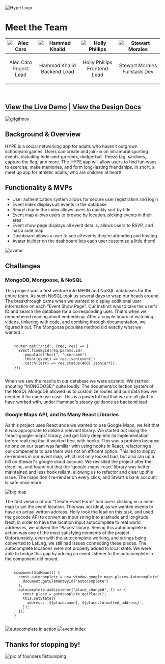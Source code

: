 <img src="https://i.ibb.co/2sJSr3J/Screen-Shot-2021-04-02-at-12-44-25-PM.png" alt="Hype Logo" border="0">

<br/>
<h1>Meet the Team</h1>
<table>
<thead>
<tr>
<th><img src="https://i.ibb.co/jvCDtCD/alec-caro.jpg" alt="Alec Caro"></th>
<th><img src="https://i.ibb.co/VSFy3Gw/IMG-5549.jpg" alt="Hammad Khalid"></th>
<th><img src="https://i.ibb.co/hZNqC9S/Holly-Phillips.png" alt="Holly Phillips"></th>
<th><img src="https://i.ibb.co/10FSPjJ/IMG-0876.png" alt="Stewart Morales"></th>
</tr>
</thead>
<tbody>
<tr>
<td><p align="center">Alec Caro<br/>Project Lead</p></td>
<td><p align="center">Hammad Khalid<br/>Backend Lead</p></td>
<td><p align="center">Holly Phillips<br/>Frontend Lead</p></td>
<td><p align="center">Stewart Morales<br/>Fullstack Dev</p></td>
</tr>
</tbody>
</table>
<br>
<h2><a href="http://hype-event.herokuapp.com/#/">View the Live Demo</a> | <a href="https://github.com/hollyjphilly/HYPE/wiki">View the Design Docs</a></h2>
<img src="https://drive.google.com/uc?export=view&id=1_BFBD1O-MPNJTShizjAVW_AFAj9y40eq" alt="gifgifmov" border="0">


<br/>

<h2>Background & Overview</h2>
<p>HYPE is a social networking app for adults who haven't outgrown schoolyard games. Users can create and join-in on intramural sporting events, including hide-and-go-seek, dodge-ball, freeze tag, sardines, capture the flag, and more. The HYPE app will allow users to find fun ways to exercise, make memories, and form long-lasting friendships. In short, a meet up app for athletic adults, who are children at heart!</p>

<h2>Functionality & MVPs</h2>
<ul>
<li>User authentication system allows for secure user registration and login</li>
<li>Event index displays all events in the database</li>
<li>Search bar in the index allows users to quickly sort by title</li>
<li>Event map allows users to browse by location, picking events in their area</li>
<li>Event show page displays all event details, allows users to RSVP, and has a cute map</li>
<li>Dashboard allows a user to see all events they're attending and hosting</li>
<li>Avatar builder on the dashboard lets each user customize a little them!</li>
</ul>

<img src="https://i.ibb.co/NK0WbTt/Screen-Shot-2021-04-27-at-5-46-23-PM.png" alt="avatar" />

<h2>Challanges</h2>

<h3>MongoDB, Mongoose, & NoSQL</h3>

<p>This project was a first venture into MERN and NoSQL databases for the entire team. As such NoSQL took us several days to wrap our heads around. The breakthrough came when we wanted to display additional user information on each "Event Show Page". Our instinct was to take the user's ID and search the database for a corresponding user. That's when we remembered reading about embedding. After a couple hours of watching videos, tinkering with code, and combing through documentation, we figured it out. The Mongoose populate method did exactly what we wanted...</p>

<pre>
  <code>
    router.get("/:id", (req, res) => {
      Event.findById(req.params.id)
        .populate("host", "username")
        .then((event) => res.json(event))
        .catch((err) => res.status(400).json(err));
    });
  </code>
</pre>

<p>When we saw the results in our database we were ecstatic. We started shouting "MONGOOSE!" quite loudly. The document/collection system of the NoSQL MongoDB allowed us to customize routes and pull data how we needed it for each use case. This is a powerful tool that we are all glad to have worked with, under Hammad's steady guidance as backend lead.</p>

<h3>Google Maps API, and its Many React Libraries</h3>

<!-- <p>While the Google Maps API is well documented, it was by no means easy to learn or implement. The first big hurdle was in trying to hide our API Key. Alec had previously hidden an API key in Rails, and undertook figuring out how to hide it in MERN. After much fiddling, we learned that keys in MERN needed to be hidden in the source folder. The plot thickened when we learned this technique was incompatible with our Heroku hosting. After so much struggle, it turned out the best way to protect our key was not to hide it at all. Instead we white-listed all sites that would use the key for development and production.</p> -->

<p>As this project uses React ande we wanted to use Google Maps, we felt that it was appropriate to utilize a relevant library. We started out using the 'react-google-maps' library, and got fairly deep into its implementation before realizing that it worked best with hooks. This was a problem because no one on our team was familiar with using hooks in React, refactoring all our compenents to use them was not an efficent option. This led to sloppy re-renders in our event map, which not only looked bad, but also ran up a bill on Stewart's google cloud account. We revisited the project after the deadline, and found out that the 'google-maps-react' library was better maintained and less hook reliant, allowing us to refactor and clear up this issue. The maps don't re-render on every click, and Stwart's bank account is safe once more.</p>

<img src="https://i.ibb.co/82DcJWb/Screen-Shot-2021-04-21-at-6-05-25-PM.png" alt="big map" />

<p>The first version of our "Create Event Form" had users clicking on a mini-map to set the event location. This was not ideal, as we wanted events to have an actual written address. Holly took the lead on this task, and used the geocode API to convert an input string into a latitude and longitude. Next, in order to have the location input autocomplete to real world addresses, we utilized the 'Places' library. Seeing this autocomplete in action was one of the most satisfying moments of the project. Unfortunately, even with the autocomplete working, and strings being converted to LatLng, we still had issues connecting these pieces. The autocomplete locations were not properly added to local state. We were able to bridge this gap by adding an event listener to the autocomplete in the component did mount.</p>

<pre>
  <code>
    componentDidMount() {
      const autocomplete = new window.google.maps.places.Autocomplete(
        document.getElementById("autocomplete")
      );
      autocomplete.addListener("place_changed", () => {
        const place = autocomplete.getPlace();
        this.setState({
          address: `${place.name}, ${place.formatted_address}`,
        });
      });
    }
  </code>
</pre>

<img src="https://i.ibb.co/VYTWZF9/Screen-Shot-2021-04-21-at-6-03-21-PM.png" alt="autocomplete in action"/>

<img src="https://i.ibb.co/3Snzcvd/eventindex.png" alt="event index"/>


<br/>
<h2>Thanks for stopping by!</h2>
<img src="https://i.ibb.co/mTYrnMW/fistbump.png" alt="pic of founders fistbumping">
